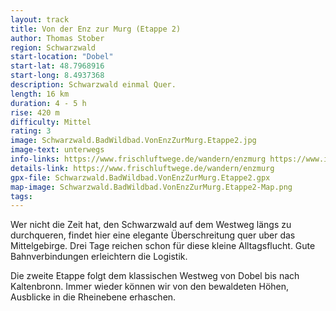 ```yaml
---
layout: track
title: Von der Enz zur Murg (Etappe 2)
author: Thomas Stober
region: Schwarzwald
start-location: "Dobel"
start-lat: 48.7968916
start-long: 8.4937368
description: Schwarzwald einmal Quer.
length: 16 km
duration: 4 - 5 h
rise: 420 m
difficulty: Mittel
rating: 3
image: Schwarzwald.BadWildbad.VonEnzZurMurg.Etappe2.jpg
image-text: unterwegs
info-links: https://www.frischluftwege.de/wandern/enzmurg https://www.inslichtruecken.de
details-link: https://www.frischluftwege.de/wandern/enzmurg 
gpx-file: Schwarzwald.BadWildbad.VonEnzZurMurg.Etappe2.gpx
map-image: Schwarzwald.BadWildbad.VonEnzZurMurg.Etappe2-Map.png
tags: 
---
```




Wer nicht die Zeit hat, den Schwarzwald auf dem Westweg längs zu durchqueren,  findet hier eine elegante Überschreitung quer uber das Mittelgebirge. Drei Tage reichen schon für diese kleine Alltagsflucht. Gute Bahnverbindungen erleichtern die Logistik.

Die zweite Etappe folgt dem klassischen Westweg von Dobel bis nach Kaltenbronn. Immer wieder können wir von den bewaldeten Höhen, Ausblicke in die Rheinebene erhaschen.




